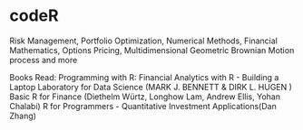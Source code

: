 # codeR

Risk Management, Portfolio Optimization, Numerical Methods, Financial Mathematics, Options Pricing, Multidimensional Geometric Brownian Motion process and more

Books Read:
	Programming with R: Financial Analytics with R - Building a Laptop Laboratory for Data Science (MARK J. BENNETT & DIRK L. HUGEN )
						Basic R for Finance (Diethelm Würtz, Longhow Lam, Andrew Ellis, Yohan Chalabi)
						R for Programmers - Quantitative Investment Applications(Dan Zhang) 


